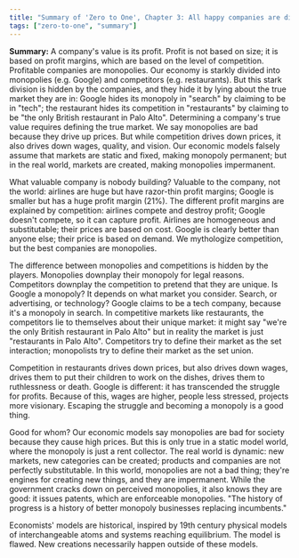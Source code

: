 ```yaml
---
title: "Summary of 'Zero to One', Chapter 3: All happy companies are different"
tags: ["zero-to-one", "summary"]
---
```


**Summary:**
A company's value is its profit.
Profit is not based on size;
it is based on profit margins, which are based on the level of competition.
Profitable companies are monopolies.
Our economy is starkly divided into monopolies (e.g. Google) 
and competitors (e.g. restaurants). 
But this stark division is hidden by the companies, 
and they hide it by lying about the true market they are in: 
Google hides its monopoly in "search" by claiming to be in "tech"; 
the restaurant hides its competition in "restaurants" 
by claiming to be "the only British restaurant in Palo Alto". 
Determining a company's true value requires defining the true market. 
We say monopolies are bad because they drive up prices. 
But while competition drives down prices,
it also drives down wages, quality, and vision.
Our economic models falsely assume that markets are static and fixed, making monopoly permanent; 
but in the real world, markets are created, making monopolies impermanent.

What valuable company is nobody building? 
Valuable to the company, not the world: 
airlines are huge but have razor-thin profit margins; 
Google is smaller but has a huge profit margin (21%). 
The different profit margins are explained by competition: 
airlines compete and destroy profit; 
Google doesn't compete, so it can capture profit. 
Airlines are homogeneous and substitutable; 
their prices are based on cost. 
Google is clearly better than anyone else; 
their price is based on demand. 
We mythologize competition, but the best companies are monopolies.

The difference between monopolies and competitions is hidden by the players. 
Monopolies downplay their monopoly for legal reasons. 
Competitors downplay the competition to pretend that they are unique. 
Is Google a monopoly? 
It depends on what market you consider. 
Search, or advertising, or technology? 
Google claims to be a tech company, 
because it's a monopoly in search. 
In competitive markets like restaurants, 
the competitors lie to themselves about their unique market: 
it might say "we're the only British restaurant in Palo Alto" 
but in reality the market is just "restaurants in Palo Alto". 
Competitors try to define their market as the set interaction;
monopolists try to define their market as the set union.

Competition in restaurants drives down prices, 
but also drives down wages, 
drives them to put their children to work on the dishes, 
drives them to ruthlessness or death. 
Google is different: it has transcended the struggle for profits. 
Because of this, wages are higher, people less stressed, projects more visionary. 
Escaping the struggle and becoming a monopoly is a good thing.

Good for whom? 
Our economic models say monopolies are bad for society because they cause high prices. 
But this is only true in a static model world, 
where the monopoly is just a rent collector. 
The real world is dynamic: 
new markets, new categories can be created; products and companies are not perfectly substitutable. 
In this world, monopolies are not a bad thing; 
they're engines for creating new things, and they are impermanent. 
While the government cracks down on perceived monopolies, 
it also knows they are good: 
it issues patents, which are enforceable monopolies. 
"The history of progress is a history of better monopoly businesses replacing incumbents."

Economists' models are historical, 
inspired by 19th century physical models of interchangeable atoms and systems reaching equilibrium. 
The model is flawed. 
New creations necessarily happen outside of these models.
